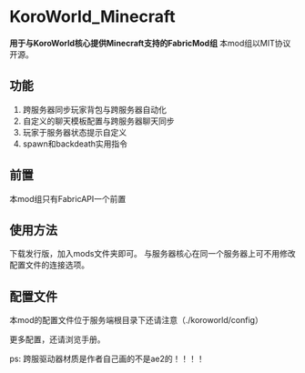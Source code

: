 # KoroWorld_Minecraft
**用于与KoroWorld核心提供Minecraft支持的FabricMod组**
本mod组以MIT协议开源。
## 功能
1. 跨服务器同步玩家背包与跨服务器自动化
2. 自定义的聊天模板配置与跨服务器聊天同步
3. 玩家于服务器状态提示自定义
4. spawn和backdeath实用指令
## 前置
本mod组只有FabricAPI一个前置
## 使用方法
下载发行版，加入mods文件夹即可。
与服务器核心在同一个服务器上可不用修改配置文件的连接选项。
## 配置文件
本mod的配置文件位于服务端根目录下还请注意（./koroworld/config）

更多配置，还请浏览手册。

ps: 跨服驱动器材质是作者自己画的不是ae2的！！！！